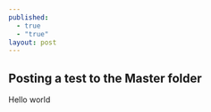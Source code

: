 ```yaml
---
published: 
  - true
  - "true"
layout: post
---
```


## Posting a test to the Master folder	

Hello world
